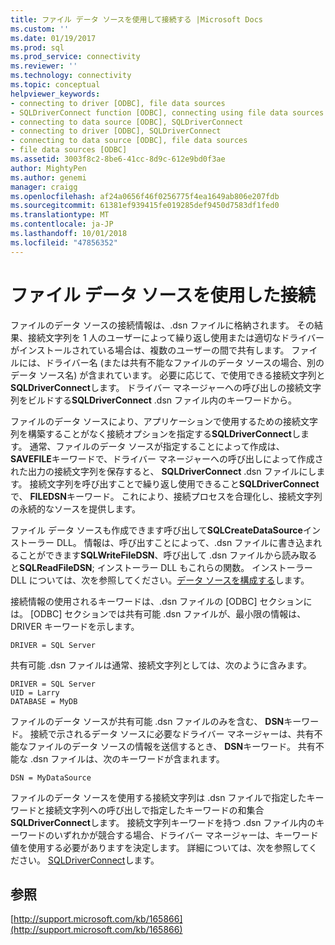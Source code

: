 ```yaml
---
title: ファイル データ ソースを使用して接続する |Microsoft Docs
ms.custom: ''
ms.date: 01/19/2017
ms.prod: sql
ms.prod_service: connectivity
ms.reviewer: ''
ms.technology: connectivity
ms.topic: conceptual
helpviewer_keywords:
- connecting to driver [ODBC], file data sources
- SQLDriverConnect function [ODBC], connecting using file data sources
- connecting to data source [ODBC], SQLDriverConnect
- connecting to driver [ODBC], SQLDriverConnect
- connecting to data source [ODBC], file data sources
- file data sources [ODBC]
ms.assetid: 3003f8c2-8be6-41cc-8d9c-612e9bd0f3ae
author: MightyPen
ms.author: genemi
manager: craigg
ms.openlocfilehash: af24a0656f46f0256775f4ea1649ab806e207fdb
ms.sourcegitcommit: 61381ef939415fe019285def9450d7583df1fed0
ms.translationtype: MT
ms.contentlocale: ja-JP
ms.lasthandoff: 10/01/2018
ms.locfileid: "47856352"
---
```

# <a name="connecting-using-file-data-sources"></a>ファイル データ ソースを使用した接続
ファイルのデータ ソースの接続情報は、.dsn ファイルに格納されます。 その結果、接続文字列を 1 人のユーザーによって繰り返し使用または適切なドライバーがインストールされている場合は、複数のユーザーの間で共有します。 ファイルには、ドライバー名 (または共有不能なファイルのデータ ソースの場合、別のデータ ソース名) が含まれています。 必要に応じて、で使用できる接続文字列と**SQLDriverConnect**します。 ドライバー マネージャーへの呼び出しの接続文字列をビルドする**SQLDriverConnect** .dsn ファイル内のキーワードから。  
  
 ファイルのデータ ソースにより、アプリケーションで使用するための接続文字列を構築することがなく接続オプションを指定する**SQLDriverConnect**します。 通常、ファイルのデータ ソースが指定することによって作成は、 **SAVEFILE**キーワードで、ドライバー マネージャーへの呼び出しによって作成された出力の接続文字列を保存すると、 **SQLDriverConnect** .dsn ファイルにします。 接続文字列を呼び出すことで繰り返し使用できること**SQLDriverConnect**で、 **FILEDSN**キーワード。 これにより、接続プロセスを合理化し、接続文字列の永続的なソースを提供します。  
  
 ファイル データ ソースも作成できます呼び出して**SQLCreateDataSource**インストーラー DLL。 情報は、呼び出すことによって、.dsn ファイルに書き込まれることができます**SQLWriteFileDSN**、呼び出して .dsn ファイルから読み取ると**SQLReadFileDSN**; インストーラー DLL もこれらの関数。 インストーラー DLL については、次を参照してください。[データ ソースを構成する](../../../odbc/reference/install/configuring-data-sources.md)します。  
  
 接続情報の使用されるキーワードは、.dsn ファイルの [ODBC] セクションには。 [ODBC] セクションでは共有可能 .dsn ファイルが、最小限の情報は、DRIVER キーワードを示します。  
  
```  
DRIVER = SQL Server  
```  
  
 共有可能 .dsn ファイルは通常、接続文字列としては、次のように含みます。  
  
```  
DRIVER = SQL Server  
UID = Larry  
DATABASE = MyDB  
```  
  
 ファイルのデータ ソースが共有可能 .dsn ファイルのみを含む、 **DSN**キーワード。 接続で示されるデータ ソースに必要なドライバー マネージャーは、共有不能なファイルのデータ ソースの情報を送信するとき、 **DSN**キーワード。 共有不能な .dsn ファイルは、次のキーワードが含まれます。  
  
```  
DSN = MyDataSource  
```  
  
 ファイルのデータ ソースを使用する接続文字列は .dsn ファイルで指定したキーワードと接続文字列への呼び出しで指定したキーワードの和集合**SQLDriverConnect**します。 接続文字列キーワードを持つ .dsn ファイル内のキーワードのいずれかが競合する場合、ドライバー マネージャーは、キーワード値を使用する必要がありますを決定します。 詳細については、次を参照してください。 [SQLDriverConnect](../../../odbc/reference/syntax/sqldriverconnect-function.md)します。  
  
## <a name="see-also"></a>参照  
 [http://support.microsoft.com/kb/165866](http://support.microsoft.com/kb/165866)
